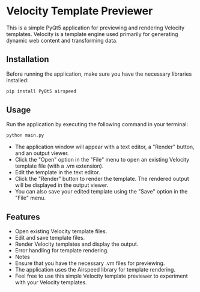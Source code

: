 # Velocity Template Previewer

This is a simple PyQt5 application for previewing and rendering Velocity templates. Velocity is a template engine used
primarily for generating dynamic web content and transforming data.

## Installation

Before running the application, make sure you have the necessary libraries installed:

```bash
pip install PyQt5 airspeed
```

## Usage

Run the application by executing the following command in your terminal:

```bash
python main.py
```

- The application window will appear with a text editor, a "Render" button, and an output viewer.
- Click the "Open" option in the "File" menu to open an existing Velocity template file (with a .vm extension).
- Edit the template in the text editor.
- Click the "Render" button to render the template. The rendered output will be displayed in the output viewer.
- You can also save your edited template using the "Save" option in the "File" menu.

## Features

- Open existing Velocity template files.
- Edit and save template files.
- Render Velocity templates and display the output.
- Error handling for template rendering.
- Notes
- Ensure that you have the necessary .vm files for previewing.
- The application uses the Airspeed library for template rendering.
- Feel free to use this simple Velocity template previewer to experiment with your Velocity templates.
